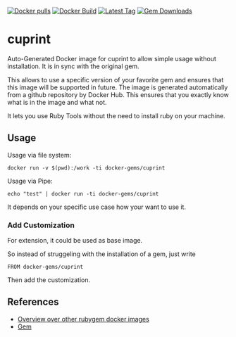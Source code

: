[![Docker pulls](https://img.shields.io/docker/pulls/rubygem/cuprint.svg)](https://hub.docker.com/r/rubygem/cuprint/)
[![Docker Build](https://img.shields.io/docker/automated/rubygem/cuprint.svg)](https://hub.docker.com/r/rubygem/cuprint/)
[![Latest Tag](https://img.shields.io/github/tag/docker-rubygem/cuprint.svg)](https://hub.docker.com/r/rubygem/cuprint/)
[![Gem Downloads](https://img.shields.io/gem/dt/cuprint.svg)](https://rubygems.org/gems/cuprint/)
# cuprint

Auto-Generated Docker image for cuprint to allow simple usage without installation.
It is in sync with the original gem.

This allows to use a specific version of your favorite gem and ensures that this image will be supported in future.
The image is generated automatically from a github repository by Docker Hub.
This ensures that you exactly know what is in the image and what not.

It lets you use Ruby Tools without the need to install ruby on your machine.

## Usage

Usage via file system:

`docker run -v $(pwd):/work -ti docker-gems/cuprint`

Usage via Pipe:

`echo "test" | docker run -ti docker-gems/cuprint`

It depends on your specific use case how your want to use it.

### Add Customization

For extension, it could be used as base image.

So instead of struggeling with the installation of a gem, just write

`FROM docker-gems/cuprint`

Then add the customization.

## References

 - [Overview over other rubygem docker images](https://github.com/thinkbot/docker-rubygem)
 - [Gem](https://rubygems.org/gems/cuprint/)
